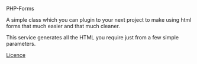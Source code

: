 PHP-Forms

A simple class which you can plugin to your next project to make using html forms that much easier and that much cleaner.

This service generates all the HTML you require just from a few simple parameters.

[Licence](http://licence.visualidiot.com/)
